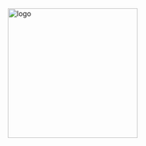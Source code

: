 <a href="https://github.com/qiaofengsheng">
<img src="https://github-readme-stats.vercel.app/api?username=argusswift&show_icons=true" alt="logo" height="260" align="right" style="margin: 5px; margin-bottom: 20px;"/>
</a>
